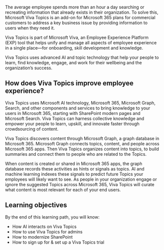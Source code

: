 The average employee spends more than an hour a day searching or recreating information that already exists in their organization. To solve this, Microsoft Viva Topics is an add-on for Microsoft 365 plans for commercial customers to address a key business issue by providing information to users when they need it. 

Viva Topics is part of Microsoft Viva, an Employee Experience Platform (EXP) tool that helps unify and manage all aspects of employee experience in a single place—for onboarding, skill development and knowledge.  

Viva Topics uses advanced AI and topic technology that help your people to learn, find knowledge, engage, and work for their wellbeing and the organization’s success.  

## How does Viva Topics improve employee experience? 
Viva Topics uses Microsoft AI technology, Microsoft 365, Microsoft Graph, Search, and other components and services to bring knowledge to your users in Microsoft 365, starting with SharePoint modern pages and Microsoft Search. Viva Topics can harness collective knowledge and empower your people to learn, upskill, and innovate faster through crowdsourcing of content. 

Viva Topics discovers content through Microsoft Graph, a graph database in Microsoft 365. Microsoft Graph connects topics, content, and people across Microsoft 365 apps. Then Viva Topics organizes content into topics, to build summaries and connect them to people who are related to the Topics. 

When content is created or shared in Microsoft 365 apps, the graph database records these activities as hints or signals as topics. AI and machine learning indexes these signals to predict future Topics your employees will likely want to see. As people in your organization engage or ignore the suggested Topics across Microsoft 365, Viva Topics will curate what content is most relevant for each of your end users. 

## Learning objectives
By the end of this learning path, you will know: 

- How AI interacts on Viva Topics  
- How to use Viva Topics for admins  
- How to modernize SharePoint  
- How to sign up for & set up a Viva Topics trial